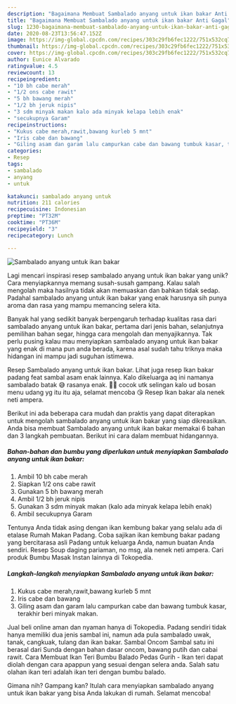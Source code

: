 ```yaml
---
description: "Bagaimana Membuat Sambalado anyang untuk ikan bakar Anti Gagal"
title: "Bagaimana Membuat Sambalado anyang untuk ikan bakar Anti Gagal"
slug: 1230-bagaimana-membuat-sambalado-anyang-untuk-ikan-bakar-anti-gagal
date: 2020-08-23T13:56:47.152Z
image: https://img-global.cpcdn.com/recipes/303c29fb6fec1222/751x532cq70/sambalado-anyang-untuk-ikan-bakar-foto-resep-utama.jpg
thumbnail: https://img-global.cpcdn.com/recipes/303c29fb6fec1222/751x532cq70/sambalado-anyang-untuk-ikan-bakar-foto-resep-utama.jpg
cover: https://img-global.cpcdn.com/recipes/303c29fb6fec1222/751x532cq70/sambalado-anyang-untuk-ikan-bakar-foto-resep-utama.jpg
author: Eunice Alvarado
ratingvalue: 4.5
reviewcount: 13
recipeingredient:
- "10 bh cabe merah"
- "1/2 ons cabe rawit"
- "5 bh bawang merah"
- "1/2 bh jeruk nipis"
- "3 sdm minyak makan kalo ada minyak kelapa lebih enak"
- "secukupnya Garam"
recipeinstructions:
- "Kukus cabe merah,rawit,bawang kurleb 5 mnt"
- "Iris cabe dan bawang"
- "Giling asam dan garam lalu campurkan cabe dan bawang tumbuk kasar, terakhir beri minyak makan."
categories:
- Resep
tags:
- sambalado
- anyang
- untuk

katakunci: sambalado anyang untuk 
nutrition: 211 calories
recipecuisine: Indonesian
preptime: "PT32M"
cooktime: "PT36M"
recipeyield: "3"
recipecategory: Lunch

---
```



![Sambalado anyang untuk ikan bakar](https://img-global.cpcdn.com/recipes/303c29fb6fec1222/751x532cq70/sambalado-anyang-untuk-ikan-bakar-foto-resep-utama.jpg)

Lagi mencari inspirasi resep sambalado anyang untuk ikan bakar yang unik? Cara menyiapkannya memang susah-susah gampang. Kalau salah mengolah maka hasilnya tidak akan memuaskan dan bahkan tidak sedap. Padahal sambalado anyang untuk ikan bakar yang enak harusnya sih punya aroma dan rasa yang mampu memancing selera kita.

Banyak hal yang sedikit banyak berpengaruh terhadap kualitas rasa dari sambalado anyang untuk ikan bakar, pertama dari jenis bahan, selanjutnya pemilihan bahan segar, hingga cara mengolah dan menyajikannya. Tak perlu pusing kalau mau menyiapkan sambalado anyang untuk ikan bakar yang enak di mana pun anda berada, karena asal sudah tahu triknya maka hidangan ini mampu jadi suguhan istimewa.

Resep Sambalado anyang untuk ikan bakar. Lihat juga resep Ikan bakar padang feat sambal asam enak lainnya. Kalo dikeluarga aq ini namanya sambalado batak 😅 rasanya enak. 👍🏻 cocok utk selingan kalo ud bosan menu udang yg itu itu aja, selamat mencoba 😘 Resep Ikan bakar ala nenek neti ampera.


Berikut ini ada beberapa cara mudah dan praktis yang dapat diterapkan untuk mengolah sambalado anyang untuk ikan bakar yang siap dikreasikan. Anda bisa membuat Sambalado anyang untuk ikan bakar memakai 6 bahan dan 3 langkah pembuatan. Berikut ini cara dalam membuat hidangannya.

<!--inarticleads1-->

##### Bahan-bahan dan bumbu yang diperlukan untuk menyiapkan Sambalado anyang untuk ikan bakar:

1. Ambil 10 bh cabe merah
1. Siapkan 1/2 ons cabe rawit
1. Gunakan 5 bh bawang merah
1. Ambil 1/2 bh jeruk nipis
1. Gunakan 3 sdm minyak makan (kalo ada minyak kelapa lebih enak)
1. Ambil secukupnya Garam


Tentunya Anda tidak asing dengan ikan kembung bakar yang selalu ada di etalase Rumah Makan Padang. Coba sajikan ikan kembung bakar padang yang bercitarasa asli Padang untuk keluarga Anda, namun buatan Anda sendiri. Resep Soup daging pariaman, no msg, ala nenek neti ampera. Cari produk Bumbu Masak Instan lainnya di Tokopedia. 

<!--inarticleads2-->

##### Langkah-langkah menyiapkan Sambalado anyang untuk ikan bakar:

1. Kukus cabe merah,rawit,bawang kurleb 5 mnt
1. Iris cabe dan bawang
1. Giling asam dan garam lalu campurkan cabe dan bawang tumbuk kasar, terakhir beri minyak makan.


Jual beli online aman dan nyaman hanya di Tokopedia. Padang sendiri tidak hanya memiliki dua jenis sambal ini, namun ada pula sambalado uwak, tanak, cangkuak, tulang dan ikan bakar. Sambal Oncom Sambal satu ini berasal dari Sunda dengan bahan dasar oncom, bawang putih dan cabai rawit. Cara Membuat Ikan Teri Bumbu Balado Pedas Gurih - Ikan teri dapat diolah dengan cara apappun yang sesuai dengan selera anda. Salah satu olahan ikan teri adalah ikan teri dengan bumbu balado. 

Gimana nih? Gampang kan? Itulah cara menyiapkan sambalado anyang untuk ikan bakar yang bisa Anda lakukan di rumah. Selamat mencoba!

